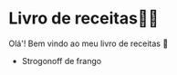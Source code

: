# Livro de receitas:man_cook:



Olá'! Bem vindo ao meu livro de receitas :wave:

- Strogonoff de frango
